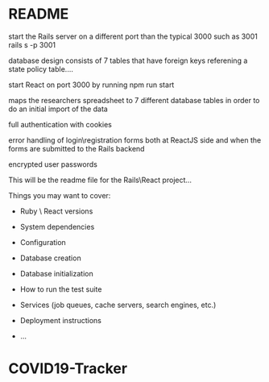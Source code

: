 # README

start the Rails server on a different port than the typical 3000 such as 3001
rails s -p 3001

database design consists of 7 tables that have foreign keys referening a state policy table....

start React on port 3000 by running npm run start

maps the researchers spreadsheet to 7 different database tables in order to do an initial import of the data 

full authentication with cookies

error handling of login\registration forms both at ReactJS side and when the forms are submitted to the Rails backend

encrypted user passwords


This will be the readme file for the Rails\React project...

Things you may want to cover:

* Ruby \ React versions

* System dependencies

* Configuration

* Database creation

* Database initialization

* How to run the test suite

* Services (job queues, cache servers, search engines, etc.)

* Deployment instructions

* ...
# COVID19-Tracker
